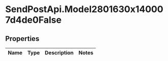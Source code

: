 # SendPostApi.Model2801630x140007d4de0False

## Properties
Name | Type | Description | Notes
------------ | ------------- | ------------- | -------------


